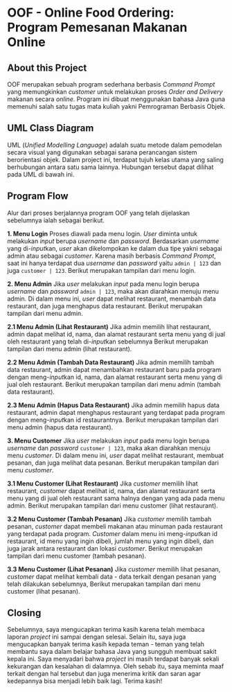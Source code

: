 # OOF - Online Food Ordering: Program Pemesanan Makanan Online

## About this Project
OOF merupakan sebuah program sederhana berbasis *Command Prompt* yang memungkinkan *customer* untuk melakukan proses *Order and Delivery* makanan secara *online*. Program ini dibuat menggunakan bahasa Java guna memenuhi salah satu tugas mata kuliah yakni Pemrograman Berbasis Objek.

## UML Class Diagram
UML (*Unified Modelling Language*) adalah suatu metode dalam pemodelan secara visual yang digunakan sebagai sarana perancangan sistem berorientasi objek. Dalam project ini, terdapat tujuh kelas utama yang saling berhubungan antara satu sama lainnya. Hubungan tersebut dapat dilihat pada UML di bawah ini.

## Program Flow
Alur dari proses berjalannya program OOF yang telah dijelaskan sebelumnya ialah sebagai berikut.

**1. Menu Login**
Proses diawali pada menu login. *User* diminta untuk melakukan *input* berupa *username* dan *password*. Berdasarkan *username* yang di-*input*kan, *user* akan dikelompokan ke dalam dua tipe yakni sebagai admin atau sebagai *customer*. Karena masih berbasis *Command Prompt*, saat ini hanya terdapat dua *username* dan *password* yaitu `admin | 123` dan juga `customer | 123`. Berikut merupakan tampilan dari menu login.

**2. Menu Admin**
Jika *user* melakukan *input* pada menu login berupa *username* dan *password* `admin | 123`, maka akan diarahkan menuju menu admin. Di dalam menu ini, *user* dapat melihat restaurant, menambah data restaurant, dan juga menghapus data restaurant. Berikut merupakan tampilan dari menu admin.

**2.1 Menu Admin (Lihat Restaurant)**
Jika admin memilih lihat restaurant, admin dapat melihat id, nama, dan alamat restaurant serta menu yang di jual oleh restaurant yang telah di-*input*kan sebelumnya Berikut merupakan tampilan dari menu admin (lihat restaurant).

**2.2 Menu Admin (Tambah Data Restaurant)**
Jika admin memilih tambah data restaurant, admin dapat menambahkan restaurant baru pada program dengan meng-*input*kan id, nama, dan alamat restaurant serta menu yang di jual oleh restaurant. Berikut merupakan tampilan dari menu admin (tambah data restaurant).

**2.3 Menu Admin (Hapus Data Restaurant)**
Jika admin memilih hapus data restaurant, admin dapat menghapus restaurant yang terdapat pada program dengan meng-*input*kan id restaurantnya. Berikut merupakan tampilan dari menu admin (hapus data restaurant).

**3. Menu Customer**
Jika *user* melakukan *input* pada menu login berupa *username* dan *password* `customer | 123`, maka akan diarahkan menuju menu *customer*. Di dalam menu ini, *user* dapat melihat restaurant, membuat pesanan, dan juga melihat data pesanan. Berikut merupakan tampilan dari menu *customer*.

**3.1 Menu Customer (Lihat Restaurant)**
Jika *customer* memilih lihat restaurant, *customer* dapat melihat id, nama, dan alamat restaurant serta menu yang di jual oleh restaurant sama halnya dengan yang ada pada menu admin. Berikut merupakan tampilan dari menu customer (lihat restaurant).

**3.2 Menu Customer (Tambah Pesanan)**
Jika *customer* memilih tambah pesanan, *customer* dapat membeli makanan atau minuman pada restaurant yang terdapat pada program. *Customer* dalam menu ini meng-*input*kan id restaurant, id menu yang ingin dibeli, jumlah menu yang ingin dibeli, dan juga jarak antara restaurant dan lokasi *customer*. Berikut merupakan tampilan dari menu customer (tambah pesanan).

**3.3 Menu Customer (Lihat Pesanan)**
Jika *customer* memilih lihat pesanan, *customer* dapat melihat kembali data - data terkait dengan pesanan yang telah dilakukan sebelumnya, Berikut merupakan tampilan dari menu customer (lihat pesanan).

## Closing
Sebelumnya, saya mengucapkan terima kasih karena telah membaca laporan *project* ini sampai dengan selesai. Selain itu, saya juga mengucapkan banyak terima kasih kepada teman - teman yang telah membantu saya dalam belajar bahasa Java yang sungguh membuat sakit kepala ini. Saya menyadari bahwa *project* ini masih terdapat banyak sekali kekurangan dan kesalahan di dalamnya. Oleh sebab itu, saya meminta maaf terkait dengan hal tersebut dan juga menerima kritik dan saran agar kedepannya bisa menjadi lebih baik lagi. Terima kasih!